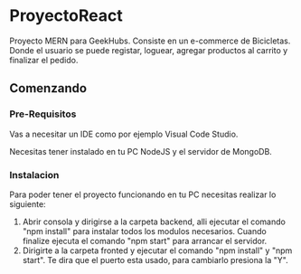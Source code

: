 # ProyectoReact

Proyecto MERN para GeekHubs. Consiste en un e-commerce de Bicicletas. Donde el usuario se puede registar, loguear, agregar productos al carrito y finalizar el pedido.

## Comenzando

### Pre-Requisitos

Vas a necesitar un IDE como por ejemplo Visual Code Studio.

Necesitas tener instalado en tu PC NodeJS y el servidor de MongoDB.

### Instalacion

Para poder tener el proyecto funcionando en tu PC necesitas realizar lo siguiente:

1. Abrir consola y dirigirse a la carpeta backend, alli ejecutar el comando "npm install" para instalar todos los modulos necesarios.
Cuando finalize ejecuta el comando "npm start" para arrancar el servidor.
2. Dirigirte a la carpeta fronted y ejecutar el comando "npm install" y "npm start". Te dira que el puerto esta usado, para cambiarlo presiona la "Y".
